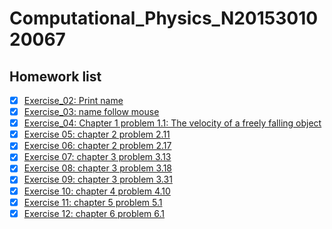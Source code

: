 # Computational_Physics_N2015301020067
## Homework list
- [x] [Exercise_02: Print name](https://github.com/HollandChen/Computational_Physics_N2015301020067/blob/master/print%20name)
- [x] [Exercise_03: name follow mouse](https://github.com/HollandChen/Computational_Physics_N2015301020067/tree/master/Exercise-03)
- [x] [Exercise_04: Chapter 1 problem 1.1: The velocity of a freely falling object](https://github.com/HollandChen/Computational_Physics_N2015301020067/tree/master/Exercise-04)
- [x] [Exercise 05: chapter 2 problem 2.11](https://github.com/HollandChen/Computational_Physics_N2015301020067/tree/master/Exercise%2005)
- [x] [Exercise 06: chapter 2 problem 2.17](https://github.com/HollandChen/Computational_Physics_N2015301020067/tree/master/Exercise%2006)
- [x] [Exercise 07: chapter 3 problem 3.13](https://github.com/HollandChen/Computational_Physics_N2015301020067/blob/master/Exercise%2007/%E6%8A%A5%E5%91%8A.md)
- [x] [Exercise 08: chapter 3 problem 3.18](https://www.zybuluo.com/Hollandchen/note/929354)
- [x] [Exercise 09: chapter 3 problem 3.31](https://github.com/HollandChen/Computational_Physics_N2015301020067/blob/master/Exercise%2009/%E5%8F%B0%E7%90%83%E8%BD%A8%E8%BF%B9.md)
- [x] [Exercise 10: chapter 4 problem 4.10](https://www.zybuluo.com/Hollandchen/note/946903)
- [x] [Exercise 11: chapter 5 problem 5.1](https://www.zybuluo.com/mdeditor#)
- [x] [Exercise 12: chapter 6 problem 6.1](https://www.zybuluo.com/mdeditor#)
